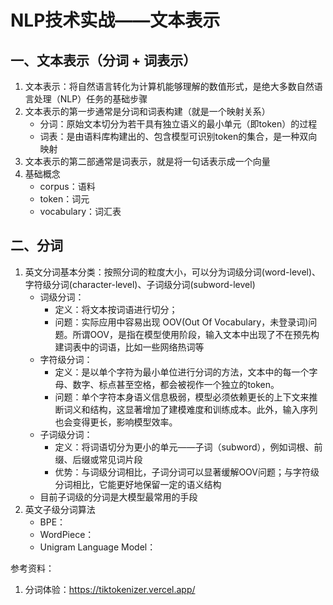 # NLP技术实战——文本表示

## 一、文本表示（分词 + 词表示）
1. 文本表示：将自然语言转化为计算机能够理解的数值形式，是绝大多数自然语言处理（NLP）任务的基础步骤
2. 文本表示的第一步通常是分词和词表构建（就是一个映射关系）
   - 分词：原始文本切分为若干具有独立语义的最小单元（即token）的过程
   - 词表：是由语料库构建出的、包含模型可识别token的集合，是一种双向映射
3. 文本表示的第二部通常是词表示，就是将一句话表示成一个向量
4. 基础概念
   - corpus：语料
   - token：词元
   - vocabulary：词汇表

## 二、分词
1. 英文分词基本分类：按照分词的粒度大小，可以分为词级分词(word-level)、字符级分词(character-level)、子词级分词(subword-level)
   - 词级分词：
     - 定义：将文本按词语进行切分；
     - 问题：实际应用中容易出现 OOV(Out Of Vocabulary，未登录词)问题。所谓OOV，是指在模型使用阶段，输入文本中出现了不在预先构建词表中的词语，比如一些网络热词等
   - 字符级分词：
     - 定义：是以单个字符为最小单位进行分词的方法，文本中的每一个字母、数字、标点甚至空格，都会被视作一个独立的token。
     - 问题：单个字符本身语义信息极弱，模型必须依赖更长的上下文来推断词义和结构，这显著增加了建模难度和训练成本。此外，输入序列也会变得更长，影响模型效率。
   - 子词级分词：
     - 定义：将词语切分为更小的单元——子词（subword），例如词根、前缀、后缀或常见词片段
     - 优势：与词级分词相比，子词分词可以显著缓解OOV问题；与字符级分词相比，它能更好地保留一定的语义结构
   - 目前子词级的分词是大模型最常用的手段
2. 英文子级分词算法
   - BPE：
   - WordPiece：
   - Unigram Language Model：




参考资料：
1. 分词体验：https://tiktokenizer.vercel.app/
